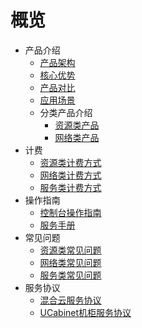 # 概览

* 产品介绍
  * [产品架构](compute/uhybrid2.0/introduction/product_architecture)
  * [核心优势](compute/uhybrid2.0/introduction/core_advantages)
  * [产品对比](compute/uhybrid2.0/introduction/contrast)
  * [应用场景](compute/uhybrid2.0/introduction/case)
  * 分类产品介绍
    * [资源类产品](compute/uhybrid2.0/introduction/product_classify_int/resource_int)
    * [网络类产品](compute/uhybrid2.0/introduction/product_classify_int/network_int)
* 计费
  * [资源类计费方式](compute/uhybrid2.0/fees/resource_fees)
  * [网络类计费方式](compute/uhybrid2.0/fees/network_fees)
  * [服务类计费方式](compute/uhybrid2.0/fees/service_fees)
* 操作指南
  * [控制台操作指南](compute/uhybrid2.0/operation_manual/console_om)
  * [服务手册](compute/uhybrid2.0/operation_manual/service_om)
* 常见问题
  * [资源类常见问题](compute/uhybrid2.0/q&a/resource_q&a)
  * [网络类常见问题](compute/uhybrid2.0/q&a/network_q&a)
  * [服务类常见问题](compute/uhybrid2.0/q&a/service_q&a)
* 服务协议
  * [混合云服务协议](compute/uhybrid2.0/service_protocol)
  * [UCabinet机柜服务协议](compute/uhybrid2.0/rack_service_protocol)
